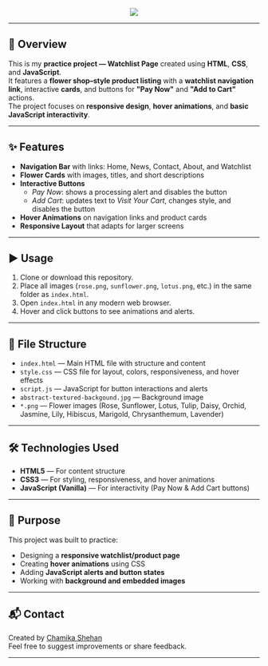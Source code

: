 <!-- Banner -->
<p align="center">
  <img src="https://capsule-render.vercel.app/api?type=waving&color=gradient&height=220&section=header&text=🌸%20Practice_Watchlist_Page-1&fontSize=40&fontAlignY=35&animation=twinkling" />
</p>

---

## 📖 Overview

This is my **practice project — Watchlist Page** created using **HTML**, **CSS**, and **JavaScript**.  
It features a **flower shop–style product listing** with a **watchlist navigation link**, interactive **cards**, and buttons for **"Pay Now"** and **"Add to Cart"** actions.  
The project focuses on **responsive design**, **hover animations**, and **basic JavaScript interactivity**.

---

## ✨ Features

- **Navigation Bar** with links: Home, News, Contact, About, and Watchlist  
- **Flower Cards** with images, titles, and short descriptions  
- **Interactive Buttons**  
  - *Pay Now*: shows a processing alert and disables the button  
  - *Add Cart*: updates text to *Visit Your Cart*, changes style, and disables the button  
- **Hover Animations** on navigation links and product cards  
- **Responsive Layout** that adapts for larger screens  

---

## ▶️ Usage

1. Clone or download this repository.  
2. Place all images (`rose.png`, `sunflower.png`, `lotus.png`, etc.) in the same folder as `index.html`.  
3. Open `index.html` in any modern web browser.  
4. Hover and click buttons to see animations and alerts.  

---

## 📂 File Structure

- `index.html` — Main HTML file with structure and content  
- `style.css` — CSS file for layout, colors, responsiveness, and hover effects  
- `script.js` — JavaScript for button interactions and alerts  
- `abstract-textured-backgound.jpg` — Background image  
- `*.png` — Flower images (Rose, Sunflower, Lotus, Tulip, Daisy, Orchid, Jasmine, Lily, Hibiscus, Marigold, Chrysanthemum, Lavender)  

---

## 🛠 Technologies Used

- **HTML5** — For content structure  
- **CSS3** — For styling, responsiveness, and hover animations  
- **JavaScript (Vanilla)** — For interactivity (Pay Now & Add Cart buttons)  

---

## 🎯 Purpose

This project was built to practice:  
- Designing a **responsive watchlist/product page**  
- Creating **hover animations** using CSS  
- Adding **JavaScript alerts and button states**  
- Working with **background and embedded images**  

---

## 📬 Contact

Created by [Chamika Shehan](https://github.com/chamika987)  
Feel free to suggest improvements or share feedback.  

---
